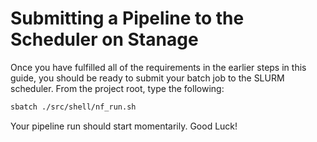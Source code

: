# Submitting a Pipeline to the Scheduler on Stanage

Once you have fulfilled all of the requirements in the earlier steps in this guide, you should be ready to submit your batch job to the SLURM scheduler. From the project root, type the following:

```bash
sbatch ./src/shell/nf_run.sh
```
Your pipeline run should start momentarily. Good Luck!